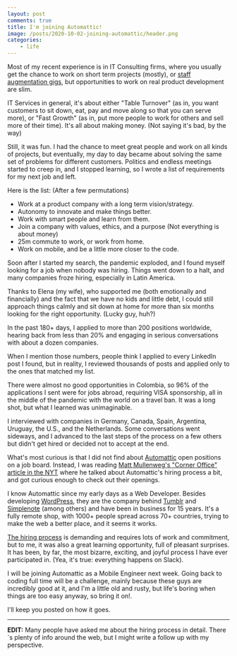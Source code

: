 ```yaml
---
layout: post
comments: true
title: I'm joining Automattic!
image: /posts/2020-10-02-joining-automattic/header.png
categories:
    - life 
---
```


Most of my recent experience is in IT Consulting firms, where you usually get the chance to work on short term projects (mostly), or [staff augmentation gigs](https://en.wikipedia.org/wiki/Staff_augmentation), but opportunities to work on real product development are slim.<!--more-->

IT Services in general, it's about either "Table Turnover" (as in, you want customers to sit down, eat, pay and move along so that you can serve more), or "Fast Growth" (as in, put more people to work for others and sell more of their time).  It's all about making money. (Not saying it's bad, by the way)

Still, it was fun.  I had the chance to meet great people and work on all kinds of projects, but eventually, my day to day became about solving the same set of problems for different customers.  Politics and endless meetings started to creep in, and I stopped learning, so I wrote a list of requirements for my next job and left.

Here is the list: (After a few permutations)

* Work at a product company with a long term vision/strategy.
* Autonomy to innovate and make things better.
* Work with smart people and learn from them.
* Join a company with values, ethics, and a purpose (Not everything is about money)
* 25m commute to work, or work from home.
* Work on mobile, and be a little more closer to the code.

Soon after I started my search, the pandemic exploded, and I found myself looking for a job when nobody was hiring.  Things went down to a halt, and many companies froze hiring, especially in Latin America.

Thanks to Elena (my wife), who supported me (both emotionally and financially) and the fact that we have no kids and little debt, I could still approach things calmly and sit down at home for more than six months looking for the right opportunity.  (Lucky guy, huh?)

In the past 180+ days, I applied to more than 200 positions worldwide, hearing back from less than 20% and engaging in serious conversations with about a dozen companies.

When I mention those numbers, people think I applied to every LinkedIn post I found, but in reality, I reviewed thousands of posts and applied only to the ones that matched my list.

There were almost no good opportunities in Colombia, so 96% of the applications I sent were for jobs abroad, requiring VISA sponsorship, all in the middle of the pandemic with the world on a travel ban.  It was a long shot, but what I learned was unimaginable.

I interviewed with companies in Germany, Canada, Spain, Argentina, Uruguay, the U.S., and the Netherlands.  Some conversations went sideways,  and I advanced to the last steps of the process on a few others but didn't get hired or decided not to accept at the end.

What's most curious is that I did not find about [Automattic](https://automattic.com) open positions on a job board.  Instead,  I was reading [Matt Mullenweg's "Corner Office" article in the NYT](https://www.nytimes.com/2020/07/12/business/matt-mullenweg-automattic-corner-office.html) where he talked about Automattic's hiring process a bit, and got curious enough to check out their openings.

I know Automattic since my early days as a Web Developer.  Besides developing [WordPress](http://wordpress.com), they are the company behind [Tumblr](http://tumblr.com) and [Simplenote](https://simplenote.com) (among others) and have been in business for 15 years.   It's a fully remote shop, with 1000+ people spread across 70+ countries, trying to make the web a better place, and it seems it works.

[The hiring process](https://automattic.com/work-with-us/how-we-hire-developers/) is demanding and requires lots of work and commitment, but to me, it was also a great learning opportunity, full of pleasant surprises.  It has been, by far, the most bizarre, exciting, and joyful process I have ever participated in. (Yea, it's true: everything happens on Slack).

I will be joining Automattic as a Mobile Engineer next week.  Going back to coding full time will be a challenge, mainly because these guys are incredibly good at it, and I'm a little old and rusty, but life's boring when things are too easy anyway, so bring it on!.

I'll keep you posted on how it goes.

---
**EDIT:**  Many people have asked me about the hiring process in detail.  There´s plenty of info around the web, but I might write a follow up with my perspective.
